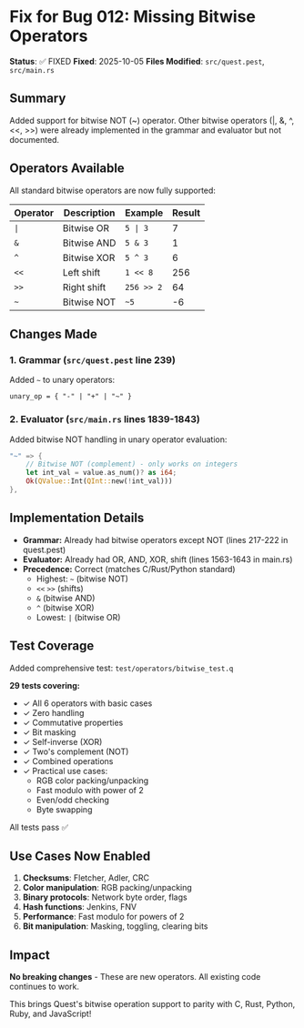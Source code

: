 # Fix for Bug 012: Missing Bitwise Operators

**Status**: ✅ FIXED
**Fixed**: 2025-10-05
**Files Modified**: `src/quest.pest`, `src/main.rs`

## Summary

Added support for bitwise NOT (~) operator. Other bitwise operators (|, &, ^, <<, >>) were already implemented in the grammar and evaluator but not documented.

## Operators Available

All standard bitwise operators are now fully supported:

| Operator | Description | Example | Result |
|----------|-------------|---------|--------|
| `\|` | Bitwise OR | `5 \| 3` | 7 |
| `&` | Bitwise AND | `5 & 3` | 1 |
| `^` | Bitwise XOR | `5 ^ 3` | 6 |
| `<<` | Left shift | `1 << 8` | 256 |
| `>>` | Right shift | `256 >> 2` | 64 |
| `~` | Bitwise NOT | `~5` | -6 |

## Changes Made

### 1. Grammar (`src/quest.pest` line 239)
Added `~` to unary operators:
```pest
unary_op = { "-" | "+" | "~" }
```

### 2. Evaluator (`src/main.rs` lines 1839-1843)
Added bitwise NOT handling in unary operator evaluation:
```rust
"~" => {
    // Bitwise NOT (complement) - only works on integers
    let int_val = value.as_num()? as i64;
    Ok(QValue::Int(QInt::new(!int_val)))
},
```

## Implementation Details

- **Grammar:** Already had bitwise operators except NOT (lines 217-222 in quest.pest)
- **Evaluator:** Already had OR, AND, XOR, shift (lines 1563-1643 in main.rs)
- **Precedence:** Correct (matches C/Rust/Python standard)
  - Highest: `~` (bitwise NOT)
  - `<<` `>>` (shifts)
  - `&` (bitwise AND)
  - `^` (bitwise XOR)
  - Lowest: `|` (bitwise OR)

## Test Coverage

Added comprehensive test: `test/operators/bitwise_test.q`

**29 tests covering:**
- ✓ All 6 operators with basic cases
- ✓ Zero handling
- ✓ Commutative properties
- ✓ Bit masking
- ✓ Self-inverse (XOR)
- ✓ Two's complement (NOT)
- ✓ Combined operations
- ✓ Practical use cases:
  - RGB color packing/unpacking
  - Fast modulo with power of 2
  - Even/odd checking
  - Byte swapping

All tests pass ✅

## Use Cases Now Enabled

1. **Checksums**: Fletcher, Adler, CRC
2. **Color manipulation**: RGB packing/unpacking
3. **Binary protocols**: Network byte order, flags
4. **Hash functions**: Jenkins, FNV
5. **Performance**: Fast modulo for powers of 2
6. **Bit manipulation**: Masking, toggling, clearing bits

## Impact

**No breaking changes** - These are new operators. All existing code continues to work.

This brings Quest's bitwise operation support to parity with C, Rust, Python, Ruby, and JavaScript!
